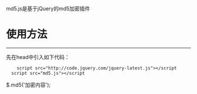 md5.js是基于jQuery的md5加密插件

<h1>使用方法</h1>
<hr>
<p>
  先在head中引入如下代码：
</p>
<p>
  
    	script src="http://code.jquery.com/jquery-latest.js"></script
      script src="md5.js"></script
  
</p>
<p>
  $.md5('加密内容');
</p>
